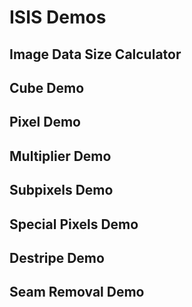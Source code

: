 # ISIS Demos

<script src="https://asc-public-docs.s3.us-west-2.amazonaws.com/common/scripts/isis-demos/jquery-1.11.1-ui-1.11.0-ujs-3.1.4.js"></script>
<link href="../../../css/isis-demos.css" media="all" rel="stylesheet"/>


<script type="text/javascript">
if (typeof window.isisDemosLoaded == 'undefined') {
    var isisDemosLoaded = true;
    $.getScript("https://asc-public-docs.s3.us-west-2.amazonaws.com/common/scripts/isis-demos/easeljs-0.8.1.min.js").done( function(s,t) { $.getScript("../../../js/isisDemos.js");});
}
</script>

## Image Data Size Calculator
<div class="app-container" id="isis-image-data-size"></div>

## Cube Demo
<div class="app-container" id="isis-cube"></div>

## Pixel Demo
<div class="app-container" id="isis-pixels"></div>

## Multiplier Demo
<div class="app-container" id="isis-multiplier"></div>

## Subpixels Demo
<div class="app-container" id="isis-subpixels"></div>

## Special Pixels Demo
<div class="app-container" id="isis-special-pixels"></div>

## Destripe Demo
<div class="app-container" id="isis-destripe"></div>

## Seam Removal Demo
<div class="app-container" id="isis-seams"></div>